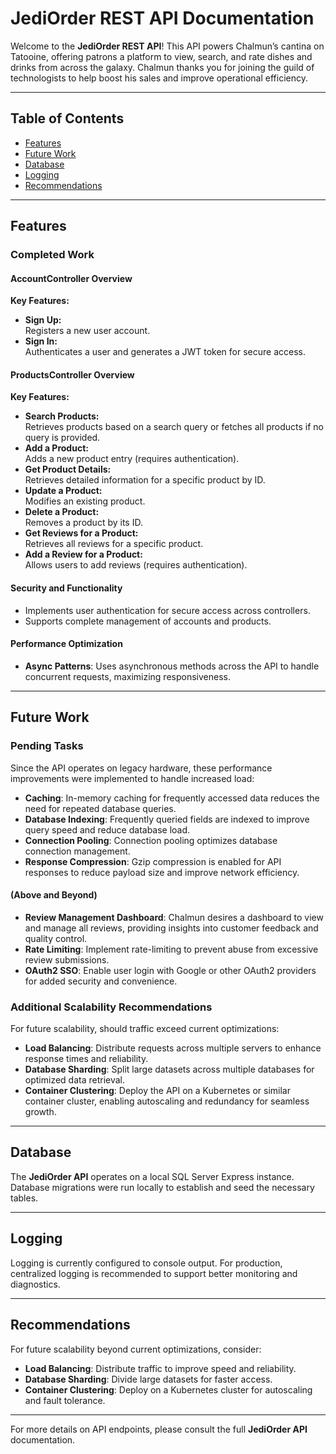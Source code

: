 # JediOrder REST API Documentation

Welcome to the **JediOrder REST API**! This API powers Chalmun’s cantina on Tatooine, offering patrons a platform to view, search, and rate dishes and drinks from across the galaxy. Chalmun thanks you for joining the guild of technologists to help boost his sales and improve operational efficiency.

---

## Table of Contents
- [Features](#features)
- [Future Work](#future-work)
- [Database](#database)
- [Logging](#logging)
- [Recommendations](#recommendations)

---

## Features

### Completed Work

#### AccountController Overview
**Key Features:**
- **Sign Up:**  
  Registers a new user account.
- **Sign In:**   
  Authenticates a user and generates a JWT token for secure access.

#### ProductsController Overview
**Key Features:**
- **Search Products:**  
  Retrieves products based on a search query or fetches all products if no query is provided.
- **Add a Product:**  
  Adds a new product entry (requires authentication).
- **Get Product Details:**   
  Retrieves detailed information for a specific product by ID.
- **Update a Product:**   
  Modifies an existing product.
- **Delete a Product:**   
  Removes a product by its ID.
- **Get Reviews for a Product:**  
  Retrieves all reviews for a specific product.
- **Add a Review for a Product:**  
  Allows users to add reviews (requires authentication).

#### Security and Functionality
- Implements user authentication for secure access across controllers.
- Supports complete management of accounts and products.

#### Performance Optimization
- **Async Patterns**: Uses asynchronous methods across the API to handle concurrent requests, maximizing responsiveness.

---

## Future Work

### Pending Tasks
Since the API operates on legacy hardware, these performance improvements were implemented to handle increased load:
- **Caching**: In-memory caching for frequently accessed data reduces the need for repeated database queries.
- **Database Indexing**: Frequently queried fields are indexed to improve query speed and reduce database load.
- **Connection Pooling**: Connection pooling optimizes database connection management.
- **Response Compression**: Gzip compression is enabled for API responses to reduce payload size and improve network efficiency.

#### (Above and Beyond)
- **Review Management Dashboard**: Chalmun desires a dashboard to view and manage all reviews, providing insights into customer feedback and quality control.
- **Rate Limiting**: Implement rate-limiting to prevent abuse from excessive review submissions.
- **OAuth2 SSO**: Enable user login with Google or other OAuth2 providers for added security and convenience.

### Additional Scalability Recommendations
For future scalability, should traffic exceed current optimizations:
- **Load Balancing**: Distribute requests across multiple servers to enhance response times and reliability.
- **Database Sharding**: Split large datasets across multiple databases for optimized data retrieval.
- **Container Clustering**: Deploy the API on a Kubernetes or similar container cluster, enabling autoscaling and redundancy for seamless growth.

---

## Database

The **JediOrder API** operates on a local SQL Server Express instance. Database migrations were run locally to establish and seed the necessary tables.

---

## Logging

Logging is currently configured to console output. For production, centralized logging is recommended to support better monitoring and diagnostics.

---

## Recommendations
For future scalability beyond current optimizations, consider:
- **Load Balancing**: Distribute traffic to improve speed and reliability.
- **Database Sharding**: Divide large datasets for faster access.
- **Container Clustering**: Deploy on a Kubernetes cluster for autoscaling and fault tolerance.

---

For more details on API endpoints, please consult the full **JediOrder API** documentation.
